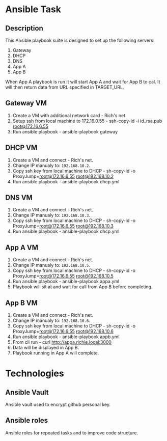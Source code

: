 # Ansible Task

## Description
This Ansible playbook suite is designed to set up the following servers:

1. Gateway
2. DHCP
3. DNS
4. App A
5. App B

When App A playbook is run it will start App A and wait for App B to cal. It will then return data from URL specified in TARGET_URL.



## Gateway VM
1. Create a VM with additional network card - Rich's net.
2. Setup ssh from local machine to 172.16.0.55 - ssh-copy-id -i id_rsa.pub root@172.16.6.55
3. Run ansible playbook - ansible-playbook gateway


## DHCP VM
1. Create a VM and connect - Rich's net.
2. Change IP manualy to: `192.168.10.2`.
3. Copy ssh key from local machine to DHCP - sh-copy-id -o ProxyJump=root@172.16.6.55 root@192.168.10.2
4. Run ansible playbook - ansible-playbook dhcp.yml

## DNS VM
1. Create a VM and connect - Rich's net.
2. Change IP manualy to: `192.168.10.3`.
3. Copy ssh key from local machine to DHCP - sh-copy-id -o ProxyJump=root@172.16.6.55 root@192.168.10.3
4. Run ansible playbook - ansible-playbook dhcp.yml

## App A VM
1. Create a VM and connect - Rich's net.
2. Change IP manualy to: `192.168.10.5`.
3. Copy ssh key from local machine to DHCP - sh-copy-id -o ProxyJump=root@172.16.6.55 root@192.168.10.5
4. Run ansible playbook - ansible-playbook appa.yml
5. Playbook will sit at and wait for call from App B before completing.

## App B VM
1. Create a VM and connect - Rich's net.
2. Change IP manualy to: `192.168.10.6`.
3. Copy ssh key from local machine to DHCP - sh-copy-id -o ProxyJump=root@172.16.6.55 root@192.168.10.6
4. Run ansible playbook - ansible-playbook appb.yml
5. From cli run - curl http://appa.richie.local:3000
6. Data will be displayed in App B.
7. Playbook running in App A will complete.

# Technologies
## Ansible Vault
Ansible vault used to encrypt github personal key.

## Ansible roles
Ansible roles for repeated tasks and to improve code structure.